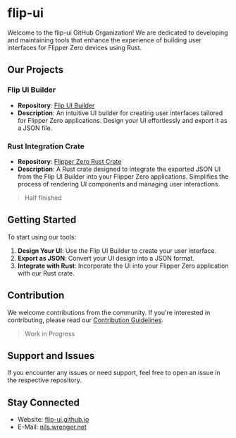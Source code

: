 # flip-ui

Welcome to the flip-ui GitHub Organization! We are dedicated to developing and maintaining tools that enhance the experience of building user interfaces for Flipper Zero devices using Rust.

## Our Projects

### Flip UI Builder

- **Repository**: [Flip UI Builder](https://github.com/flip-ui/flip-ui.github.io)
- **Description**: An intuitive UI builder for creating user interfaces tailored for Flipper Zero applications. Design your UI effortlessly and export it as a JSON file.

### Rust Integration Crate

- **Repository**: [Flipper Zero Rust Crate](https://github.com/flip-ui/flip-ui-rs)
- **Description**: A Rust crate designed to integrate the exported JSON UI from the Flip UI Builder into your Flipper Zero applications. Simplifies the process of rendering UI components and managing user interactions.

> Half finished

## Getting Started

To start using our tools:

1. **Design Your UI**: Use the Flip UI Builder to create your user interface.
2. **Export as JSON**: Convert your UI design into a JSON format.
3. **Integrate with Rust**: Incorporate the UI into your Flipper Zero application with our Rust crate.

## Contribution

We welcome contributions from the community. If you're interested in contributing, please read our [Contribution Guidelines]().

> Work in Progress

## Support and Issues

If you encounter any issues or need support, feel free to open an issue in the respective repository.

## Stay Connected

- Website: [flip-ui.github.io](https://flip-ui.github.io/)
- E-Mail: [nils.wrenger.net](mailto:nils.wrenger.net)

